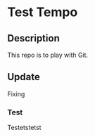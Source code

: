# Test Tempo

## Description

This repo is to play with Git.

## Update

Fixing

### Test

Testetstetst
